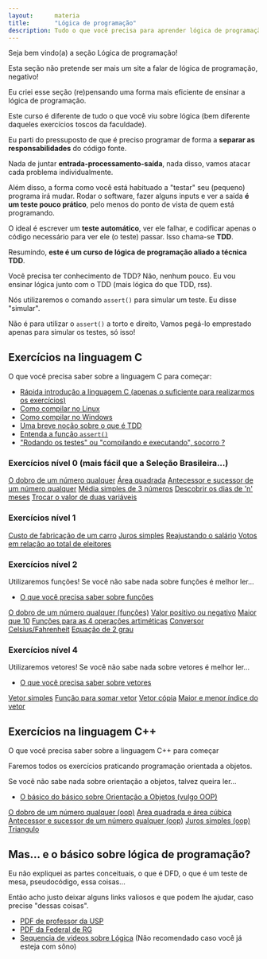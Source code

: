 ```yaml
---
layout:      materia
title:       "Lógica de programação"
description: Tudo o que você precisa para aprender lógica de programação
---
```


Seja bem vindo(a) a seção Lógica de programação!

Esta seção não pretende ser mais um site a falar de lógica de programação, negativo!

Eu criei esse seção (re)pensando uma forma mais eficiente de ensinar a lógica de programação.

Este curso é diferente de tudo o que você viu sobre lógica (bem diferente daqueles exercícios toscos da faculdade).

Eu parti do pressuposto de que é preciso programar de forma a __separar as responsabilidades__ do código fonte.

Nada de juntar __entrada-processamento-saída__, nada disso, vamos atacar cada problema individualmente.

Além disso, a forma como você está habituado a "testar" seu (pequeno) programa irá mudar. Rodar o software,
fazer alguns inputs e ver a saída __é um teste pouco prático__, pelo menos do ponto de vista de quem está
programando.

O ideal é escrever um __teste automático__, ver ele falhar, e codificar apenas o código necessário para ver ele
(o teste) passar. Isso chama-se __TDD__.

Resumindo, __este é um curso de lógica de programação aliado a técnica TDD__.

Você precisa ter conhecimento de TDD? Não, nenhum pouco. Eu vou ensinar lógica junto com o TDD (mais lógica do que TDD, rss).

Nós utilizaremos o comando `assert()` para simular um teste. Eu disse "simular".

Não é para utilizar o `assert()` a torto e direito, Vamos pegá-lo emprestado apenas para simular os testes, só isso!




Exercícios na linguagem C
---

O que você precisa saber sobre a linguagem C para começar:

- [Rápida introdução a linguagem C (apenas o suficiente para realizarmos os exercícios)](/logica-de-programacao/introducao-linguagem-c/)
- [Como compilar no Linux](/logica-de-programacao/como-compilar-no-linux/)
- [Como compilar no Windows]()
- [Uma breve noção sobre o que é TDD](/logica-de-programacao/o-que-e-tdd/)
- [Entenda a função `assert()`](/logica-de-programacao/entendendo-o-assert-c/)
- ["Rodando os testes" ou "compilando e executando", socorro ?](/logica-de-programacao/rodando-os-testes/)



### Exercícios nível 0 (mais fácil que a Seleção Brasileira...)

<div class="list-group">
    <a href="/logica-de-programacao/c-dobro/" class="list-group-item">O dobro de um número qualquer</a>
    <a href="/logica-de-programacao/c-area-quadrada/" class="list-group-item">Área quadrada</a>
    <a href="/logica-de-programacao/c-antecessor-sucessor/" class="list-group-item">Antecessor e sucessor de um número qualquer</a>
    <a href="/logica-de-programacao/c-media-simples/" class="list-group-item">Média simples de 3 números</a>
    <a href="/logica-de-programacao/c-dias-n-meses/" class="list-group-item">Descobrir os dias de 'n' meses</a>
    <a href="/logica-de-programacao/c-duas-variaveis/" class="list-group-item">Trocar o valor de duas variáveis</a>
</div> 



### Exercícios nível 1

<div class="list-group">
    <a href="/logica-de-programacao/c-custo-carro/" class="list-group-item">Custo de fabricação de um carro</a>
    <a href="/logica-de-programacao/c-juros-simples/" class="list-group-item">Juros simples</a>
    <a href="/logica-de-programacao/c-salario-reajuste/" class="list-group-item">Reajustando o salário</a>
    <a href="/logica-de-programacao/c-eleitores/" class="list-group-item">Votos em relação ao total de eleitores</a>
</div> 



### Exercícios nível 2

Utilizaremos funções! Se você não sabe nada sobre funções é melhor ler...

- [O que você precisa saber sobre funções]()

<div class="list-group">
    <a href="/logica-de-programacao/c-dobro-func/" class="list-group-item">O dobro de um número qualquer (funções)</a>
    <a href="/logica-de-programacao/c-positivo/" class="list-group-item">Valor positivo ou negativo</a>
    <a href="/logica-de-programacao/c-maior-que-dez/" class="list-group-item">Maior que 10</a>
    <a href="/logica-de-programacao/c-operacoes-mat/" class="list-group-item">Funções para as 4 operações artiméticas</a>
    <a href="/logica-de-programacao/c-celsius-fahrenheit/" class="list-group-item">Conversor Celsius/Fahrenheit</a>
    <a href="/logica-de-programacao/c-equacao-2grau/" class="list-group-item">Equação de 2 grau</a>
</div> 


### Exercícios nível 4

Utilizaremos vetores! Se você não sabe nada sobre vetores é melhor ler...

- [O que você precisa saber sobre vetores]()

<div class="list-group">
    <a href="/logica-de-programacao/c-vetor-simples/" class="list-group-item">Vetor simples</a>
    <a href="/logica-de-programacao/c-vetor-soma/" class="list-group-item">Função para somar vetor</a>
    <a href="/logica-de-programacao/c-vetor-copia/" class="list-group-item">Vetor cópia</a>
    <a href="/logica-de-programacao/c-vetor-maior-menor-indice/" class="list-group-item">Maior e menor índice do vetor</a>
</div> 




Exercícios na linguagem C++
---

O que você precisa saber sobre a linguagem C++ para começar

Faremos todos os exercícios praticando programação orientada a objetos.

Se você não sabe nada sobre orientação a objetos, talvez queira ler...

- [O básico do básico sobre Orientação a Objetos (vulgo OOP)]()


<div class="list-group">
    <a href="/logica-de-programacao/cpp-calc-dobro/" class="list-group-item">O dobro de um número qualquer (oop)</a>
    <a href="/logica-de-programacao/cpp-area-quadra-cubo/" class="list-group-item">Area quadrada e área cúbica</a>
    <a href="/logica-de-programacao/cpp-antecessor-sucessor/" class="list-group-item">Antecessor e sucessor de um número qualquer (oop)</a>
    <a href="/logica-de-programacao/cpp-juros-simples/" class="list-group-item">Juros simples (oop)</a>
    <a href="/logica-de-programacao/cpp-triangulo/" class="list-group-item">Triangulo</a>
</div> 



Mas... e o básico sobre lógica de programação?
---

Eu não expliquei as partes conceituais, o que é DFD, o que é um teste de mesa, pseudocódigo, essa coisas...

Então acho justo deixar alguns links valiosos e que podem lhe ajudar, caso precise "dessas coisas".



- [PDF de professor da USP ](http://www.ime.usp.br/~slago/pl-1.pdf "link-externo")
- [PDF da Federal de RG](http://www.dca.ufrn.br/~affonso/DCA800/pdf/algoritmos_parte1.pdf "link-externo")
- [Sequencia de videos sobre Lógica](http://www.cursou.com.br/informatica/curso-logica-de-programacao/ "link-externo")
 (Não recomendado caso você já esteja com sôno)